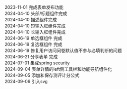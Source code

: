 2023-11-01 完成表单发布功能<br>
2024-04-10 头部/标题组件完成<br>
2024-04-10 描述组件完成<br>
2024-04-10 短输入框组件完成<br>
2024-04-10 长输入框组件完成<br> 
2024-06-19 单选框组件 完成<br>
2024-06-19 复选框组件 完成<br>
2024-06-19 修复用户访问问卷默认值不参与必填判断的问题<br>
2024-06-21 分享表单 完成<br>
2024-07-01 集成spring security<br>
2024-09-04 表单详情的left侧工具栏和功能导航组件化<br>
2024-09-05 添加和保存测评计分公式<br>
2024-09-06 引入svg<br>

